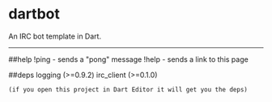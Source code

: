 dartbot
=======

An IRC bot template in Dart.

----
##help
    !ping - sends a "pong" message
    !help - sends a link to this page
    
##deps
    logging (>=0.9.2)
    irc_client (>=0.1.0)
    
    (if you open this project in Dart Editor it will get you the deps)
